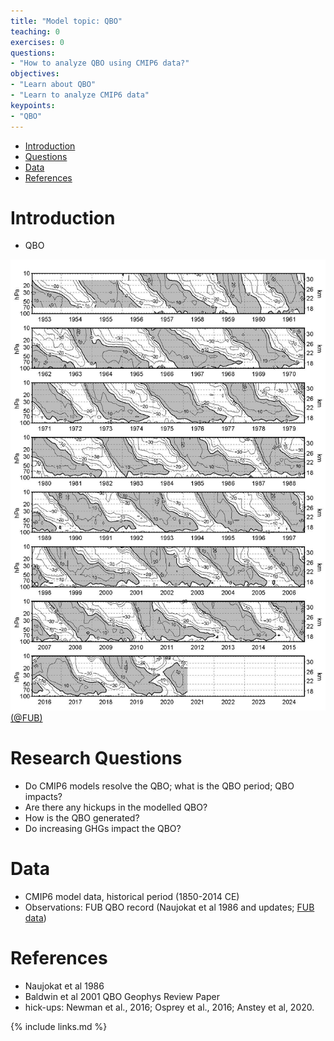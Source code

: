 ```yaml
---
title: "Model topic: QBO"
teaching: 0
exercises: 0
questions:
- "How to analyze QBO using CMIP6 data?"
objectives:
- "Learn about QBO"
- "Learn to analyze CMIP6 data"
keypoints:
- "QBO"
---
```



*   [Introduction](#introduction)
*   [Questions](#research-question-ideas)
*   [Data](#data)
*   [References](#references)


# Introduction
- QBO

<img src="../fig/qbo_wind_pdf.jpg" width=600>[(@FUB)](https://www.geo.fu-berlin.de/met/ag/strat/produkte/qbo/qbo_wind_pdf.pdf)

# Research Questions
- Do CMIP6 models resolve the QBO; what is the QBO period; QBO impacts? 
- Are there any hickups in the modelled QBO?
- How is the QBO generated?
- Do increasing GHGs impact the QBO? 

# Data
- CMIP6 model data, historical period (1850-2014 CE)
- Observations: FUB QBO record (Naujokat et al 1986 and updates; [FUB data](https://www.geo.fu-berlin.de/en/met/ag/strat/produkte/qbo/index.html)) 


# References
- Naujokat et al 1986
- Baldwin et al 2001 QBO Geophys Review Paper
- hick-ups: Newman et al., 2016; Osprey et al., 2016; Anstey et al, 2020.


{% include links.md %}
